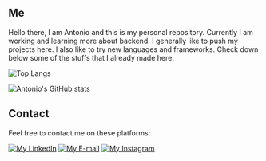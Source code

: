 ## Me

Hello there, I am Antonio and this is my personal repository. Currently I am working and learning more about backend. I generally like to push my projects here. I also like to try new languages and frameworks. Check down below some of the stuffs that I already made here:

![Top Langs](https://github-readme-stats.vercel.app/api/top-langs/?username=antonioChristofoletti&layout=compact&langs_count=10&theme=tokyonight)

![Antonio's GitHub stats](https://github-readme-stats.vercel.app/api?username=antonioChristofoletti&show_icons=true&count_private=true&theme=tokyonight)

## Contact

Feel free to contact me on these platforms:

[![My LinkedIn](https://img.shields.io/badge/LinkedIn-0077B5?style=for-the-badge&logo=linkedin&logoColor=white&link=https://https://www.linkedin.com/in/antonio-c-94b05310b/)](https://https://www.linkedin.com/in/antonio-c-94b05310b/) [![My E-mail](https://img.shields.io/badge/Gmail-D14836?style=for-the-badge&logo=gmail&logoColor=white&link=mailto:antoniochristofoletti123@gmail.com?subject=[GitHub]%20Source%20Han%20Sans)](mailto:antoniochristofoletti123@gmail.com?subject=[GitHub]%20Source%20Han%20Sans) [![My Instagram](https://img.shields.io/badge/Instagram-E4405F?style=for-the-badge&logo=instagram&logoColor=white&link=https://https://www.instagram.com/antonio.christofoletti/)](https://www.instagram.com/antonio.christofoletti/)
